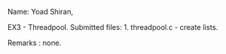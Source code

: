 Name: Yoad Shiran,

EX3 - Threadpool.
Submitted files:
	1. threadpool.c - create lists.

Remarks : none.
